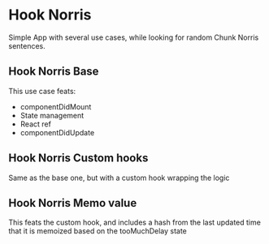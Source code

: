 # Hook Norris

Simple App with several use cases, while looking for random Chunk Norris sentences.

## Hook Norris Base
This use case feats:

* componentDidMount
* State management
* React ref
* componentDidUpdate

## Hook Norris Custom hooks
Same as the base one, but with a custom hook wrapping the logic

## Hook Norris Memo value
This feats the custom hook, and includes a hash from the last updated time that it is memoized based on the tooMuchDelay state